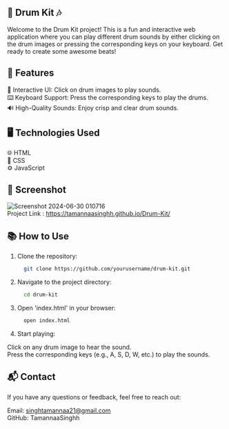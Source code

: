 ## 🥁 Drum Kit 🎶
Welcome to the Drum Kit project! This is a fun and interactive web application where you can play different drum sounds by either clicking on the drum images or pressing the corresponding keys on your keyboard. Get ready to create some awesome beats!

## 🚀 Features
🎨 Interactive UI: Click on drum images to play sounds.<br>
⌨️ Keyboard Support: Press the corresponding keys to play the drums.<br>
🔊 High-Quality Sounds: Enjoy crisp and clear drum sounds.<br>

## 🖥️ Technologies Used
🌐 HTML<br>
🎨 CSS<br>
⚙️ JavaScript<br>

## 📸 Screenshot
![Screenshot 2024-06-30 010716](https://github.com/TamannaaSinghh/Drum-Kit/assets/158739752/e2727d8b-ba66-4757-a37c-91d2ec9c59d8)
<br>
Project Link : https://tamannaasinghh.github.io/Drum-Kit/

## 📚 How to Use
1. Clone the repository:
   ```bash
     git clone https://github.com/yourusername/drum-kit.git
    ```
2. Navigate to the project directory:
   ```bash
     cd drum-kit
   ```
3. Open 'index.html' in your browser:
   ```bash
     open index.html
   ```
4. Start playing:

Click on any drum image to hear the sound.<br>
Press the corresponding keys (e.g., A, S, D, W, etc.) to play the sounds.

## 📬 Contact
If you have any questions or feedback, feel free to reach out:

Email: singhtamannaa21@gmail.com<br>
GitHub: TamannaaSinghh












